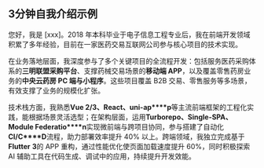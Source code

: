 ## **3分钟自我介绍示例**

您好，我是 [xxx]。2018 年本科毕业于电子信息工程专业后，我在前端开发领域积累了多年经验，目前在一家医药交易互联网公司参与核心项目的技术实现。

在业务落地层面，我深度参与了多个关键项目的全流程开发：包括服务医药采购体系的**三明联盟采购平台**、支撑药械交易场景的**移动端 APP**，以及覆盖零售药房业务的**中央云药房 PC 端与小程序**。这些项目覆盖 B2B 交易、零售服务等多场景，有效支撑了业务的规模化扩张。

技术栈方面，我熟悉**Vue 2/3、React、uni-ap****p**等主流前端框架的工程化实践，能根据场景灵活选型；在架构层面，运用**Turborepo、Single-SPA、Module Federatio****n**实现微前端与跨项目协同，参与搭建了自动化**CI/C****D**流程，助力部署效率提升 40% 以上。跨端领域，我独立完成基于**Flutter** **3**的 APP 重构，通过性能优化使页面加载速度提升 60%，同时积极探索 AI 辅助工具在代码生成、调试中的应用，持续提升开发效能。

